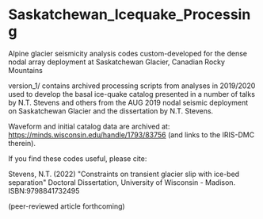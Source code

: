 # Saskatchewan_Icequake_Processing
Alpine glacier seismicity analysis codes custom-developed for the dense nodal array deployment at Saskatchewan Glacier, Canadian Rocky Mountains

version_1/ contains archived processing scripts from analyses in 2019/2020 used to develop the basal ice-quake catalog presented in a number of talks by 
N.T. Stevens and others from the AUG 2019 nodal seismic deployment on Saskatchewan Glacier and the dissertation by N.T. Stevens.

Waveform and initial catalog data are archived at: https://minds.wisconsin.edu/handle/1793/83756 (and links to the IRIS-DMC therein).

If you find these codes useful, please cite:

Stevens, N.T. (2022) "Constraints on transient glacier slip with ice-bed separation" Doctoral Dissertation, University of Wisconsin - Madison. ISBN:9798841732495 

(peer-reviewed article forthcoming)
